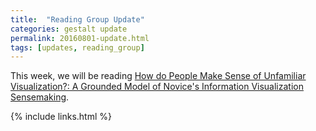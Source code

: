 ```yaml
---
title:  "Reading Group Update"
categories: gestalt update
permalink: 20160801-update.html
tags: [updates, reading_group]
---
```


This week, we will be reading [How do People Make Sense of Unfamiliar Visualization?: A Grounded Model of Novice's Information Visualization Sensemaking](https://www.computer.org/csdl/trans/tg/preprint/07192668.pdf). 

{% include links.html %}